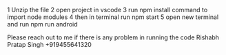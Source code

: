 1 Unzip the file
2 open project in vscode
3 run npm install command to import node modules
4 then in terminal run npm start 
5 open new terminal and run npm run android

Please reach out to me if there is any problem in running the code
Rishabh Pratap Singh 
+919455641320